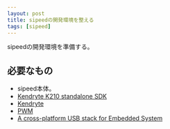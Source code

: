 ```yaml
---
layout: post
title: sipeedの開発環境を整える
tags: [sipeed]
---
```


sipeedの開発環境を準備する。

## 必要なもの

- sipeed本体。
- [Kendryte K210 standalone SDK](https://github.com/sipeed/kendryte-standalone-sdk)
- [Kendryte](https://github.com/kendryte)
- [PWM](https://github.com/kendryte/kendryte-standalone-demo/tree/master/pwm_play_audio)
- [A cross-platform USB stack for Embedded System](https://github.com/hathach/tinyusb)
